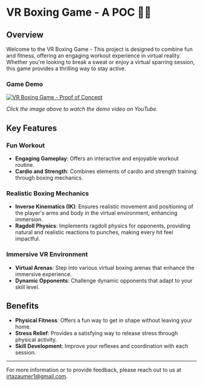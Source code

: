# VR Boxing Game - A POC 🥊💪

## Overview
Welcome to the VR Boxing Game - This project is designed to combine fun and fitness, offering an engaging workout experience in virtual reality. Whether you're looking to break a sweat or enjoy a virtual sparring session, this game provides a thrilling way to stay active.

### Game Demo
[![VR Boxing Game - Proof of Concept](https://img.youtube.com/vi/OPWS364hxF8/0.jpg)](https://www.youtube.com/watch?v=OPWS364hxF8)

*Click the image above to watch the demo video on YouTube.*

## Key Features

### Fun Workout
- **Engaging Gameplay**: Offers an interactive and enjoyable workout routine.
- **Cardio and Strength**: Combines elements of cardio and strength training through boxing mechanics.

### Realistic Boxing Mechanics
- **Inverse Kinematics (IK)**: Ensures realistic movement and positioning of the player's arms and body in the virtual environment, enhancing immersion.
- **Ragdoll Physics**: Implements ragdoll physics for opponents, providing natural and realistic reactions to punches, making every hit feel impactful.

### Immersive VR Environment
- **Virtual Arenas**: Step into various virtual boxing arenas that enhance the immersive experience.
- **Dynamic Opponents**: Challenge dynamic opponents that adapt to your skill level.

## Benefits
- **Physical Fitness**: Offers a fun way to get in shape without leaving your home.
- **Stress Relief**: Provides a satisfying way to release stress through physical activity.
- **Skill Development**: Improve your reflexes and coordination with each session.

---

For more information or to provide feedback, please reach out to us at [irtazaumer1@gmail.com](mailto:irtazaumer1@gmail.com).
